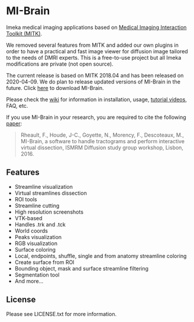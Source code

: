 MI-Brain
========

Imeka medical imaging applications based on [Medical Imaging Interaction Toolkit (MITK)](https://www.mitk.org).

We removed several features from MITK and added our own plugins in order to have a practical and fast image viewer for diffusion image tailored to the needs of DMRI experts. This is a free-to-use project but all Imeka modifications are private (not open source).

The current release is based on MITK 2018.04 and has been released on 2020-04-09. We do plan to release updated versions of MI-Brain in the future. Click [here](https://github.com/imeka/mi-brain/releases) to download MI-Brain.

Please check the [wiki](https://github.com/imeka/mi-brain/wiki) for information in installation, usage, [tutorial videos](https://www.youtube.com/playlist?list=PLfVC14bBRTsVHzuWqfzrPp3MtYfPETDgu), FAQ, etc.

If you use MI-Brain in your research, you are required to cite the following [paper](https://www.researchgate.net/profile/Francois-Rheault/publication/312190253_MI-Brain_a_software_to_handle_tractograms_and_perform_interactive_virtual_dissection/links/5875154608aebf17d3b3f2f3/MI-Brain-a-software-to-handle-tractograms-and-perform-interactive-virtual-dissection.pdf):

> Rheault, F., Houde, J-C., Goyette, N., Morency, F., Descoteaux, M., MI-Brain, a software to handle tractograms and perform interactive virtual dissection, ISMRM Diffusion study group workshop, Lisbon, 2016.

Features
--------

- Streamline visualization
- Virtual streamlines dissection
- ROI tools
- Streamline cutting
- High resolution screenshots
- VTK-based
- Handles .trk and .tck
- World coords
- Peaks visualization
- RGB visualization
- Surface coloring
- Local, endpoints, shuffle, single and from anatomy streamline coloring
- Create surface from ROI
- Bounding object, mask and surface streamline filtering
- Segmentation tool
- And more…

License
-------

Please see LICENSE.txt for more information.
